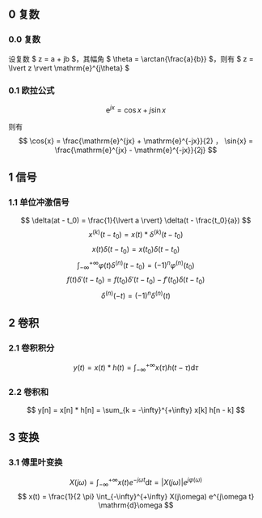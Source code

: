 ## 0 复数
### 0.0 复数

设复数 $ z = a + jb $，其幅角 $ \theta = \arctan{\frac{a}{b}} $，则有 $ z = \lvert z \rvert \mathrm{e}^{j\theta} $

### 0.1 欧拉公式

$$ \mathrm{e}^{jx} = \cos{x} + j \sin{x} $$

则有
$$ \cos{x} = \frac{\mathrm{e}^{jx} + \mathrm{e}^{-jx}}{2} ， \sin{x} = \frac{\mathrm{e}^{jx} - \mathrm{e}^{-jx}}{2j} $$

## 1 信号
### 1.1 单位冲激信号

$$ \delta(at - t_0) = \frac{1}{\lvert a \rvert} \delta(t - \frac{t_0}{a}) $$
$$ x^{(k)}(t - t_0) = x(t) * \delta^{(k)}(t - t_0) $$
$$ x(t) \delta(t - t_0) = x(t_0) \delta(t - t_0) $$
$$ \int^{+ \infty}_{- \infty} \varphi(t) \delta^{(n)}(t - t_0) = (-1)^n \varphi^{(n)} (t_0) $$
$$ f(t) \delta'(t - t_0) = f(t_0) \delta'(t - t_0) - f'(t_0) \delta(t - t_0) $$
$$ \delta^{(n)}(-t) = (-1)^n \delta^{(n)}(t) $$

## 2 卷积
### 2.1 卷积积分

$$ y(t) = x(t) * h(t) = \int_{-\infty}^{+\infty} x(\tau) h(t - \tau) \mathrm{d}\tau $$

### 2.2 卷积和

$$ y[n] = x[n] * h[n] = \sum_{k = -\infty}^{+\infty} x[k] h[n - k] $$

## 3 变换
### 3.1 傅里叶变换

$$ X(j\omega) = \int^{+\infty}_{-\infty} x(t) e^{-j\omega t} \mathrm{d}t = \lvert X(j\omega) \rvert e^{j\varphi(\omega)} $$
$$ x(t) = \frac{1}{2 \pi} \int_{-\infty}^{+\infty} X(j\omega) e^{j\omega t} \mathrm{d}\omega $$
